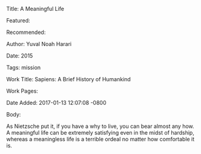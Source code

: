 Title: A Meaningful Life

Featured: 

Recommended: 

Author: Yuval Noah Harari

Date: 2015

Tags: mission

Work Title: Sapiens: A Brief History of Humankind

Work Pages:  

Date Added: 2017-01-13 12:07:08 -0800

Body:

As Nietzsche put it, if you have a why to live, you can bear almost any how. A meaningful life can be extremely satisfying even in the midst of hardship, whereas a meaningless life is a terrible ordeal no matter how comfortable it is.


